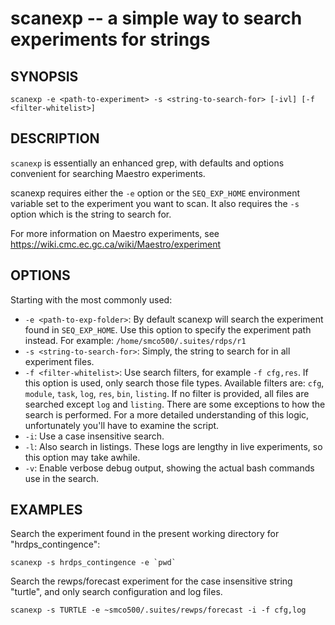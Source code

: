 scanexp -- a simple way to search experiments for strings
=============================================

## SYNOPSIS

`scanexp -e <path-to-experiment> -s <string-to-search-for> [-ivl] [-f <filter-whitelist>]`

## DESCRIPTION

`scanexp` is essentially an enhanced grep, with defaults and options convenient for searching Maestro experiments.

scanexp requires either the `-e` option or the `SEQ_EXP_HOME` environment variable set to the experiment you want to scan. It also requires the `-s` option which is the string to search for.

For more information on Maestro experiments, see https://wiki.cmc.ec.gc.ca/wiki/Maestro/experiment

## OPTIONS

Starting with the most commonly used:

* `-e <path-to-exp-folder>`: By default scanexp will search the experiment found in `SEQ_EXP_HOME`. Use this option to specify the experiment path instead. For example: `/home/smco500/.suites/rdps/r1`
* `-s <string-to-search-for>`: Simply, the string to search for in all experiment files.
* `-f <filter-whitelist>`: Use search filters, for example `-f cfg,res`. If this option is used, only search those file types. Available filters are: `cfg`, `module`, `task`, `log`, `res`, `bin`, `listing`. If no filter is provided, all files are searched except `log` and `listing`. There are some exceptions to how the search is performed. For a more detailed understanding of this logic, unfortunately you'll have to examine the script.
* `-i`: Use a case insensitive search.
* `-l`: Also search in listings. These logs are lengthy in live experiments, so this option may take awhile.
* `-v`: Enable verbose debug output, showing the actual bash commands use in the search.

## EXAMPLES

Search the experiment found in the present working directory for "hrdps_contingence":

```
scanexp -s hrdps_contingence -e `pwd`
```

Search the rewps/forecast experiment for the case insensitive string "turtle", and only search configuration and log files.

```
scanexp -s TURTLE -e ~smco500/.suites/rewps/forecast -i -f cfg,log
```
